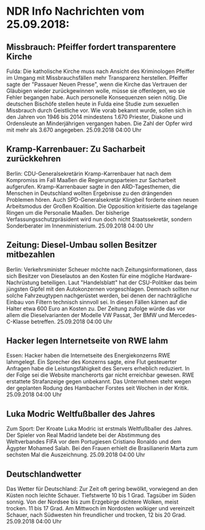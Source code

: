 # NDR Info Nachrichten vom 25.09.2018:


## Missbrauch: Pfeiffer fordert transparentere Kirche
Fulda: Die katholische Kirche muss nach Ansicht des Kriminologen Pfeiffer im Umgang mit Missbrauchsfällen mehr Transparenz herstellen. Pfeiffer sagte der "Passauer Neuen Presse", wenn die Kirche das Vertrauen der Gläubigen wieder zurückgewinnen wolle, müsse sie offenlegen, wo sie Fehler begangen habe. Auch personelle Konsequenzen seien nötig. Die deutschen Bischöfe stellen heute in Fulda eine Studie zum sexuellen Missbrauch durch Geistliche vor. Wie vorab bekannt wurde, sollen sich in den Jahren von 1946 bis 2014 mindestens 1.670 Priester, Diakone und Ordensleute an Minderjährigen vergangen haben. Die Zahl der Opfer wird mit mehr als 3.670 angegeben. 25.09.2018 04:00 Uhr 

## Kramp-Karrenbauer: Zu Sacharbeit zurückkehren
Berlin:	CDU-Generalsekretärin Kramp-Karrenbauer hat nach dem Kompromiss im Fall Maaßen die Regierungsparteien zur Sacharbeit aufgerufen. Kramp-Karrenbauer sagte in den ARD-Tagesthemen, die Menschen in Deutschland wollten Ergebnisse zu den drängenden Problemen hören. Auch SPD-Generalsekretär Klingbeil forderte einen neuen Arbeitsmodus der Großen Koalition. Die Opposition kritisierte das tagelange Ringen um die Personalie Maaßen. Der bisherige Verfassungsschutzpräsident wird nun doch nicht Staatssekretär, sondern Sonderberater im Innenministerium. 25.09.2018 04:00 Uhr 

## Zeitung: Diesel-Umbau sollen Besitzer mitbezahlen
Berlin: Verkehrsminister Scheuer möchte nach Zeitungsinformationen, dass sich Besitzer von Dieselautos an den Kosten für eine mögliche Hardware-Nachrüstung beteiligen. Laut "Handelsblatt" hat der CSU-Politiker das beim jüngsten Gipfel mit den Autokonzernen vorgeschlagen. Demnach sollten nur solche Fahrzeugtypen nachgerüstet werden, bei denen der nachträgliche Einbau von Filtern technisch sinnvoll sei. In diesen Fällen kämen auf die Halter etwa 600 Euro an Kosten zu. Der Zeitung zufolge würde das vor allem die Dieselvarianten der Modelle VW Passat, 3er BMW und Mercedes-C-Klasse betreffen. 25.09.2018 04:00 Uhr 

## Hacker legen Internetseite von RWE lahm
Essen: Hacker haben die Internetseite des Energiekonzerns RWE lahmgelegt. Ein Sprecher des Konzerns sagte, eine Flut gesteuerter Anfragen habe die Leistungsfähigkeit des Servers erheblich reduziert. In der Folge sei die Website mancherorts gar nicht erreichbar gewesen. RWE erstattete Strafanzeige gegen unbekannt. Das Unternehmen steht wegen der geplanten Rodung des Hambacher Forstes seit Wochen in der Kritik. 25.09.2018 04:00 Uhr 

## Luka Modric Weltfußballer des Jahres
Zum Sport: Der Kroate Luka Modric ist erstmals Weltfußballer des Jahres. Der Spieler von Real Madrid landete bei der Abstimmung des Weltverbandes FIFA vor dem Portugiesen Cristiano Ronaldo und dem Ägypter Mohamed Salah. Bei den Frauen erhielt die Brasilianerin Marta zum sechsten Mal die Auszeichnung. 25.09.2018 04:00 Uhr 

## Deutschlandwetter
Das Wetter für Deutschland: Zur Zeit oft gering bewölkt, vorwiegend an den Küsten noch leichte Schauer. Tiefstwerte 10 bis 1 Grad. Tagsüber im Süden sonnig. Von der Nordsee bis zum Erzgebirge dichtere Wolken, meist trocken. 11 bis 17 Grad. Am Mittwoch im Nordosten wolkiger und vereinzelt Schauer, nach Südwesten hin freundlicher und trocken, 12 bis 20 Grad. 25.09.2018 04:00 Uhr 
